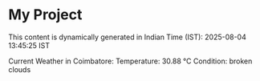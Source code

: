 # My Project

This content is dynamically generated in Indian Time (IST): 2025-08-04 13:45:25 IST


Current Weather in Coimbatore:
Temperature: 30.88 °C
Condition: broken clouds
